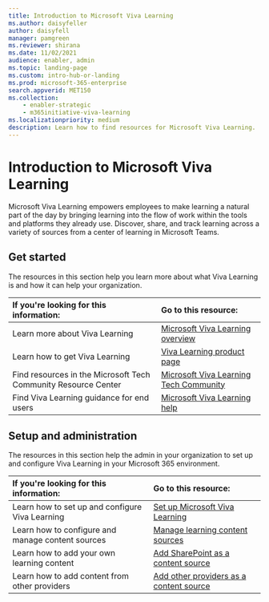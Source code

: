 ```yaml
---
title: Introduction to Microsoft Viva Learning
ms.author: daisyfeller
author: daisyfell
manager: pamgreen
ms.reviewer: shirana
ms.date: 11/02/2021
audience: enabler, admin
ms.topic: landing-page
ms.custom: intro-hub-or-landing
ms.prod: microsoft-365-enterprise
search.appverid: MET150
ms.collection: 
    - enabler-strategic
    - m365initiative-viva-learning
ms.localizationpriority: medium
description: Learn how to find resources for Microsoft Viva Learning.
---
```


# Introduction to Microsoft Viva Learning

Microsoft Viva Learning empowers employees to make learning a natural part of the day by bringing learning into the flow of work within the tools and platforms they already use. Discover, share, and track learning across a variety of sources from a center of learning in Microsoft Teams.

## Get started

The resources in this section help you learn more about what Viva Learning is and how it can help your organization.

| If you're looking for this information: | Go to this resource: |
|:-----|:-----|
|Learn more about Viva Learning |[Microsoft Viva Learning overview](overview-viva-learning.md)|
|Learn how to get Viva Learning|[Viva Learning product page](https://www.microsoft.com/en-us/microsoft-viva/learning?activetab=pivot:overviewtab&rtc=1)|
|Find resources in the Microsoft Tech Community Resource Center|[Microsoft Viva Learning Tech Community](https://techcommunity.microsoft.com/t5/viva-learning/bd-p/VivaLearning/)|
|Find Viva Learning guidance for end users|[Microsoft Viva Learning help](https://support.microsoft.com/office/01bfed12-c327-41e0-a68f-7fa527dcc98a)|

## Setup and administration

The resources in this section help the admin in your organization to set up and configure Viva Learning in your Microsoft 365 environment.

| If you're looking for this information: | Go to this resource: |
|:-----|:-----|
|Learn how to set up and configure Viva Learning|[Set up Microsoft Viva Learning](set-up-viva-learning.md)|
|Learn how to configure and manage content sources|[Manage learning content sources](content-sources-365-admin-center.md)|
|Learn how to add your own learning content|[Add SharePoint as a content source](configure-sharepoint-content-source.md)|
|Learn how to add content from other providers|[Add other providers as a content source](content-sources-365-admin-center.md)|